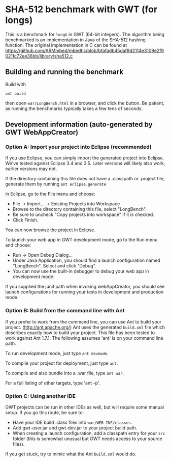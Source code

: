 # SHA-512 benchmark with GWT (for longs)

This is a benchmark for `long`s in GWT (64-bit integers).
The algorithm being benchmarked is an implementation in Java of the SHA-512
hashing function.
The original implementation in C can be found at
https://github.com/ARMmbed/mbedtls/blob/bfafadb45daf8d2114e3109e2f9021fc72ee36bb/library/sha512.c

## Building and running the benchmark

Build with

    ant build

then open `war/LongBench.html` in a browser, and click the button.
Be patient, as running the benchmarks typically takes a few tens of seconds.

## Development information (auto-generated by GWT WebAppCreator)

### Option A: Import your project into Eclipse (recommended)

If you use Eclipse, you can simply import the generated project into Eclipse.
We've tested against Eclipse 3.4 and 3.5.  Later versions will likely also
work, earlier versions may not.

If the directory containing this file does not have a .classpath or .project
file, generate them by running `ant eclipse.generate`

In Eclipse, go to the File menu and choose:

* File -> Import... -> Existing Projects into Workspace
* Browse to the directory containing this file, select "LongBench".
* Be sure to uncheck "Copy projects into workspace" if it is checked.
* Click Finish.

You can now browse the project in Eclipse.

To launch your web app in GWT development mode, go to the Run menu and choose:

* Run -> Open Debug Dialog...
* Under Java Application, you should find a launch configuration
  named "LongBench".  Select and click "Debug".
* You can now use the built-in debugger to debug your web app in development mode.

If you supplied the junit path when invoking webAppCreator, you should see
launch configurations for running your tests in development and production
mode.

### Option B: Build from the command line with Ant

If you prefer to work from the command line, you can use Ant to build your
project. (http://ant.apache.org/)  Ant uses the generated `build.xml` file
which describes exactly how to build your project.  This file has been tested
to work against Ant 1.7.1.  The following assumes 'ant' is on your command
line path.

To run development mode, just type `ant devmode`.

To compile your project for deployment, just type `ant`.

To compile and also bundle into a .war file, type `ant war`.

For a full listing of other targets, type 'ant -p'.

### Option C: Using another IDE

GWT projects can be run in other IDEs as well, but will require some manual
setup.  If you go this route, be sure to:

* Have your IDE build .class files into `war/WEB-INF/classes`.
* Add gwt-user.jar and gwt-dev.jar to your project build path.
* When creating a launch configuration, add a classpath entry for your `src`
  folder (this is somewhat unusual but GWT needs access to your source files).

If you get stuck, try to mimic what the Ant `build.xml` would do.
